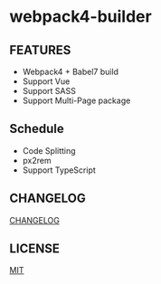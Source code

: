 # webpack4-builder

## FEATURES

- Webpack4 + Babel7 build
- Support Vue
- Support SASS
- Support Multi-Page package

## Schedule
- Code Splitting
- px2rem
- Support TypeScript

## CHANGELOG

[CHANGELOG](CHANGELOG.md)

## LICENSE

[MIT](https://tldrlegal.com/license/mit-license)
